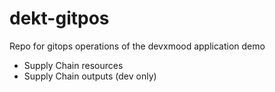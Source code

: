 # dekt-gitpos

Repo for gitops operations of the devxmood application demo

- Supply Chain resources
- Supply Chain outputs (dev only)